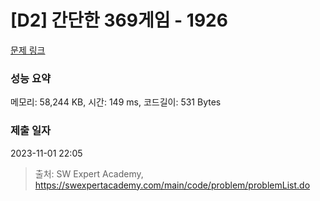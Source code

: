 # [D2] 간단한 369게임 - 1926 

[문제 링크](https://swexpertacademy.com/main/code/problem/problemDetail.do?contestProbId=AV5PTeo6AHUDFAUq) 

### 성능 요약

메모리: 58,244 KB, 시간: 149 ms, 코드길이: 531 Bytes

### 제출 일자

2023-11-01 22:05



> 출처: SW Expert Academy, https://swexpertacademy.com/main/code/problem/problemList.do